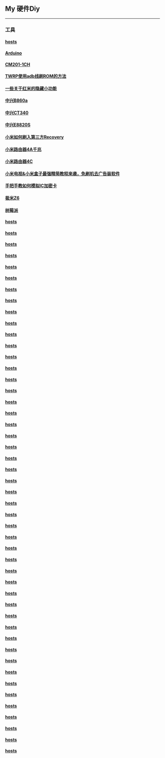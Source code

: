 ## My 硬件Diy
----------------------------------------------------------------

### 工具

#### [hosts](https://mokk731.github.io/txt/hosts.txt)

#### [Arduino](https://mokk731.github.io/txt/mydiy/Arduino.txt)

#### [CM201-1CH](https://mokk731.github.io/txt/mydiy/CM201-1CH.txt)

#### [TWRP使用adb线刷ROM的方法](https://mokk731.github.io/txt/mydiy/TWRP使用adb线刷ROM的方法.txt)

#### [一些关于红米的隐藏小功能](https://mokk731.github.io/txt/mydiy/一些关于红米的隐藏小功能.txt)

#### [中兴B860a](https://mokk731.github.io/txt/mydiy/中兴B860a.txt)

#### [中兴CT340](https://mokk731.github.io/txt/mydiy/中兴CT340.txt)

#### [中兴E8820S](https://mokk731.github.io/txt/mydiy/中兴E8820S.txt)

#### [小米如何刷入第三方Recovery](https://mokk731.github.io/txt/mydiy/hosts.txt)

#### [小米路由器4A千兆](https://mokk731.github.io/txt/mydiy/小米路由器4A千兆.txt)

#### [小米路由器4C](https://mokk731.github.io/txt/mydiy/小米路由器4C.txt)

#### [小米电视&小米盒子最强精简教程来袭，免刷机去广告装软件](https://mokk731.github.io/txt/mydiy/小米电视&小米盒子最强精简教程来袭，免刷机去广告装软件.txt)

#### [手把手教如何模拟IC加密卡](https://mokk731.github.io/txt/mydiy/手把手教如何模拟IC加密卡.txt)

#### [极米Z6](https://mokk731.github.io/txt/mydiy/极米Z6.txt)

#### [树莓派](https://mokk731.github.io/txt/mydiy/树莓派.txt)

#### [hosts](https://mokk731.github.io/txt/hosts.txt)

#### [hosts](https://mokk731.github.io/txt/hosts.txt)

#### [hosts](https://mokk731.github.io/txt/hosts.txt)

#### [hosts](https://mokk731.github.io/txt/hosts.txt)

#### [hosts](https://mokk731.github.io/txt/hosts.txt)

#### [hosts](https://mokk731.github.io/txt/hosts.txt)

#### [hosts](https://mokk731.github.io/txt/hosts.txt)

#### [hosts](https://mokk731.github.io/txt/hosts.txt)

#### [hosts](https://mokk731.github.io/txt/hosts.txt)

#### [hosts](https://mokk731.github.io/txt/hosts.txt)

#### [hosts](https://mokk731.github.io/txt/hosts.txt)

#### [hosts](https://mokk731.github.io/txt/hosts.txt)

#### [hosts](https://mokk731.github.io/txt/hosts.txt)

#### [hosts](https://mokk731.github.io/txt/hosts.txt)

#### [hosts](https://mokk731.github.io/txt/hosts.txt)

#### [hosts](https://mokk731.github.io/txt/hosts.txt)

#### [hosts](https://mokk731.github.io/txt/hosts.txt)

#### [hosts](https://mokk731.github.io/txt/hosts.txt)

#### [hosts](https://mokk731.github.io/txt/hosts.txt)

#### [hosts](https://mokk731.github.io/txt/hosts.txt)

#### [hosts](https://mokk731.github.io/txt/hosts.txt)

#### [hosts](https://mokk731.github.io/txt/hosts.txt)

#### [hosts](https://mokk731.github.io/txt/hosts.txt)

#### [hosts](https://mokk731.github.io/txt/hosts.txt)

#### [hosts](https://mokk731.github.io/txt/hosts.txt)

#### [hosts](https://mokk731.github.io/txt/hosts.txt)

#### [hosts](https://mokk731.github.io/txt/hosts.txt)

#### [hosts](https://mokk731.github.io/txt/hosts.txt)

#### [hosts](https://mokk731.github.io/txt/hosts.txt)

#### [hosts](https://mokk731.github.io/txt/hosts.txt)

#### [hosts](https://mokk731.github.io/txt/hosts.txt)

#### [hosts](https://mokk731.github.io/txt/hosts.txt)

#### [hosts](https://mokk731.github.io/txt/hosts.txt)

#### [hosts](https://mokk731.github.io/txt/hosts.txt)

#### [hosts](https://mokk731.github.io/txt/hosts.txt)

#### [hosts](https://mokk731.github.io/txt/hosts.txt)

#### [hosts](https://mokk731.github.io/txt/hosts.txt)

#### [hosts](https://mokk731.github.io/txt/hosts.txt)

#### [hosts](https://mokk731.github.io/txt/hosts.txt)

#### [hosts](https://mokk731.github.io/txt/hosts.txt)

#### [hosts](https://mokk731.github.io/txt/hosts.txt)

#### [hosts](https://mokk731.github.io/txt/hosts.txt)

#### [hosts](https://mokk731.github.io/txt/hosts.txt)

#### [hosts](https://mokk731.github.io/txt/hosts.txt)

#### [hosts](https://mokk731.github.io/txt/hosts.txt)

#### [hosts](https://mokk731.github.io/txt/hosts.txt)

#### [hosts](https://mokk731.github.io/txt/hosts.txt)

#### [hosts](https://mokk731.github.io/txt/hosts.txt)








